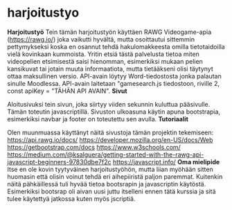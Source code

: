 ﻿# harjoitustyo


**Harjoitustyö**
Tein tämän harjoitustyön käyttäen RAWG Videogame-apia (https://rawg.io/) joka vaikutti hyvältä, mutta osoittautui sittemmin pettymykseksi koska en osannut tehdä hakulomakkeesta omilla tietotaidoilla vielä kovinkaan kummoista. Yritin etsiä tästä palvelusta tietoa miten videopelien etsimisestä saisi hienomman, esimerkiksi mukaan pelien kansikuvat tai jotain muuta informaatiota, mutta tietääkseni olisi täytynyt ottaa maksullinen versio. API-avain löytyy Word-tiedostosta jonka palautan sinulle Moodlessa. API-avain laitetaan "gamesearch.js tiedostoon, riville 2, const apiKey = "TÄHÄN API AVAIN".
**Sivut**

Aloitusivuksi tein sivun, joka siirtyy viiden sekunnin kuluttua pääsivulle. Tämän toteutin javascriptillä. Sivuston ulkoasuna käytin apuna bootstrapia, esimerkiksi navbar ja footer on toteutettu sen avulla.
**Tutoriaalit**

Olen muunmuassa käyttänyt näitä sivustoja tämän projektin tekemiseen:
https://api.rawg.io/docs/
https://developer.mozilla.org/en-US/docs/Web
https://getbootstrap.com/docs
https://www.w3schools.com/
https://medium.com/@ksalguera/getting-started-with-the-rawg-api-javascript-beginners-97830dbe7f2c
https://javascript.info/
**Oma mielipide**
Itse en ole kovin tyytyväinen harjoitustyöhön, mutta liian myöhään sitten huomasin että olisin voinut tehdä eri aihepiiristä paljon paremmat. Kuitenkin näitä pähkäillessä tuli hyvää tietoa bootsrapin ja javascriptin käytöstä. Esimerkiksi bootsrap oli aivan uusi juttu itselleni ennen tätä kurssia ja sitä tulee käytettyä jatkossa kuten myös jscriptiä.

